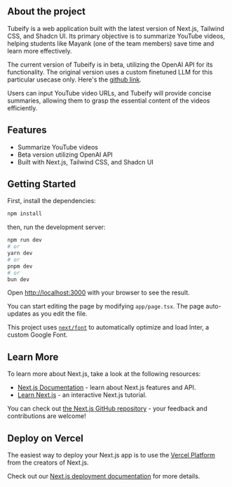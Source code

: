 ## About the project
Tubeify is a web application built with the latest version of Next.js, Tailwind CSS, and Shadcn UI. Its primary objective is to summarize YouTube videos, helping students like Mayank (one of the team members) save time and learn more effectively.

The current version of Tubeify is in beta, utilizing the OpenAI API for its functionality. The original version uses a custom finetuned LLM for this particular usecase only. Here's the [github link](https://github.com/TusharPuri10/Tubeify-Django-Version). 

Users can input YouTube video URLs, and Tubeify will provide concise summaries, allowing them to grasp the essential content of the videos efficiently.

## Features
* Summarize YouTube videos
* Beta version utilizing OpenAI API
* Built with Next.js, Tailwind CSS, and Shadcn UI

## Getting Started

First, install the dependencies:
```bash
npm install
```

then, run the development server:

```bash
npm run dev
# or
yarn dev
# or
pnpm dev
# or
bun dev
```

Open [http://localhost:3000](http://localhost:3000) with your browser to see the result.

You can start editing the page by modifying `app/page.tsx`. The page auto-updates as you edit the file.

This project uses [`next/font`](https://nextjs.org/docs/basic-features/font-optimization) to automatically optimize and load Inter, a custom Google Font.

## Learn More

To learn more about Next.js, take a look at the following resources:

- [Next.js Documentation](https://nextjs.org/docs) - learn about Next.js features and API.
- [Learn Next.js](https://nextjs.org/learn) - an interactive Next.js tutorial.

You can check out [the Next.js GitHub repository](https://github.com/vercel/next.js/) - your feedback and contributions are welcome!

## Deploy on Vercel

The easiest way to deploy your Next.js app is to use the [Vercel Platform](https://vercel.com/new?utm_medium=default-template&filter=next.js&utm_source=create-next-app&utm_campaign=create-next-app-readme) from the creators of Next.js.

Check out our [Next.js deployment documentation](https://nextjs.org/docs/deployment) for more details.

